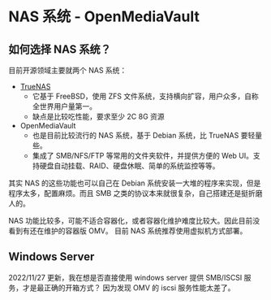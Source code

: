 # NAS 系统 - OpenMediaVault

## 如何选择 NAS 系统？

目前开源领域主要就两个 NAS 系统：

- [TrueNAS](https://github.com/truenas)
    - 它基于 FreeBSD，使用 ZFS 文件系统，支持横向扩容，用户众多，自称全世界用户量第一。
    - 缺点是比较吃性能，要求至少 2C 8G 资源
- OpenMediaVault
  - 也是目前比较流行的 NAS 系统，基于 Debian 系统，比 TrueNAS 要轻量些。
  - 集成了 SMB/NFS/FTP 等常用的文件夹软件，并提供方便的 Web UI。支持硬盘自动挂载、RAID、硬盘休眠、简单的系统监控等等。

其实 NAS 的这些功能也可以自己在 Debian 系统安装一大堆的程序来实现，但是程序太多，配置麻烦。而且 SMB 之类的协议本来就很复杂，自己搭建还是挺折磨人的。

NAS 功能比较多，可能不适合容器化，或者容器化维护难度比较大。因此目前没看到有还在维护的容器版 OMV。
目前 NAS 系统推荐使用虚拟机方式部署。


## Windows Server

2022/11/27 更新，我在想是否直接使用 windows server 提供 SMB/ISCSI 服务，才是最正确的开箱方式？
因为发现 OMV 的 iscsi 服务性能太差了。
